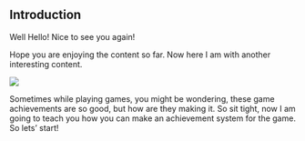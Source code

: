 ## Introduction

Well Hello! Nice to see you again!

Hope you are enjoying the content so far. Now here I am with another interesting content.

![](https://media.giphy.com/media/46zr6Ka7bUtFoc0uHZ/giphy.gif)

Sometimes while playing games, you might be wondering, these game achievements are so good, but how are they making it. So sit tight, now I am going to teach you how you can make an achievement system for the game. So lets’ start!
